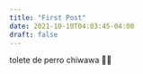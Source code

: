 ```yaml
---
title: "First Post"
date: 2021-10-10T04:03:45-04:00
draft: false
---
```


tolete de perro chiwawa 🐕‍🦺
